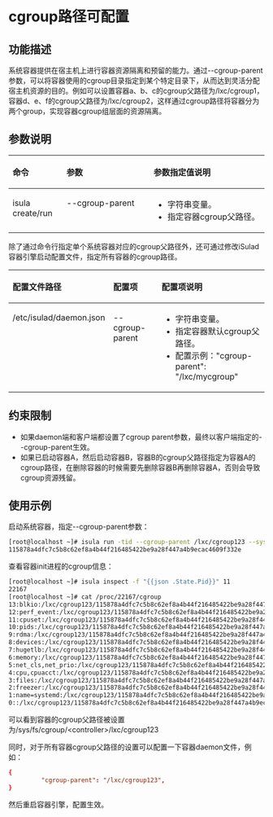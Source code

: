 # cgroup路径可配置

## 功能描述

系统容器提供在宿主机上进行容器资源隔离和预留的能力。通过\--cgroup-parent参数，可以将容器使用的cgroup目录指定到某个特定目录下，从而达到灵活分配宿主机资源的目的。例如可以设置容器a、b、c的cgroup父路径为/lxc/cgroup1，容器d、e、f的cgroup父路径为/lxc/cgroup2，这样通过cgroup路径将容器分为两个group，实现容器cgroup组层面的资源隔离。

## 参数说明

<a name="zh-cn_topic_0182200835_table1869210387418"></a>
<table><thead align="left"><tr id="zh-cn_topic_0182200835_row1569373816419"><th class="cellrowborder" id="mcps1.1.4.1.1" valign="top" width="21.09%"><p id="zh-cn_topic_0182200835_p106936387415"><a name="zh-cn_topic_0182200835_p106936387415"></a><a name="zh-cn_topic_0182200835_p106936387415"></a>命令</p>
</th>
<th class="cellrowborder" id="mcps1.1.4.1.2" valign="top" width="34.03%"><p id="zh-cn_topic_0182200835_p15693173814112"><a name="zh-cn_topic_0182200835_p15693173814112"></a><a name="zh-cn_topic_0182200835_p15693173814112"></a>参数</p>
</th>
<th class="cellrowborder" id="mcps1.1.4.1.3" valign="top" width="44.879999999999995%"><p id="zh-cn_topic_0182200835_p158581432132220"><a name="zh-cn_topic_0182200835_p158581432132220"></a><a name="zh-cn_topic_0182200835_p158581432132220"></a>参数指定值说明</p>
</th>
</tr>
</thead>
<tbody><tr id="zh-cn_topic_0182200835_row12693163810415"><td class="cellrowborder" headers="mcps1.1.4.1.1" valign="top" width="21.09%"><p id="zh-cn_topic_0182200835_p66931838134110"><a name="zh-cn_topic_0182200835_p66931838134110"></a><a name="zh-cn_topic_0182200835_p66931838134110"></a>isula create/run</p>
</td>
<td class="cellrowborder" headers="mcps1.1.4.1.2" valign="top" width="34.03%"><p id="zh-cn_topic_0182200835_p20308121310422"><a name="zh-cn_topic_0182200835_p20308121310422"></a><a name="zh-cn_topic_0182200835_p20308121310422"></a>--cgroup-parent</p>
</td>
<td class="cellrowborder" headers="mcps1.1.4.1.3" valign="top" width="44.879999999999995%"><a name="zh-cn_topic_0182200835_ul12202171310237"></a><a name="zh-cn_topic_0182200835_ul12202171310237"></a><ul id="zh-cn_topic_0182200835_ul12202171310237"><li>字符串变量。</li><li>指定容器cgroup父路径。</li></ul>
</td>
</tr>
</tbody>
</table>

除了通过命令行指定单个系统容器对应的cgroup父路径外，还可通过修改iSulad容器引擎启动配置文件，指定所有容器的cgroup路径。

<a name="zh-cn_topic_0182200835_table19691237182514"></a>
<table><thead align="left"><tr id="zh-cn_topic_0182200835_row3969103710257"><th class="cellrowborder" id="mcps1.1.4.1.1" valign="top" width="28.312831283128315%"><p id="zh-cn_topic_0182200835_p15311154852718"><a name="zh-cn_topic_0182200835_p15311154852718"></a><a name="zh-cn_topic_0182200835_p15311154852718"></a>配置文件路径</p>
</th>
<th class="cellrowborder" id="mcps1.1.4.1.2" valign="top" width="21.752175217521753%"><p id="zh-cn_topic_0182200835_p1996983712519"><a name="zh-cn_topic_0182200835_p1996983712519"></a><a name="zh-cn_topic_0182200835_p1996983712519"></a>配置项</p>
</th>
<th class="cellrowborder" id="mcps1.1.4.1.3" valign="top" width="49.934993499349936%"><p id="zh-cn_topic_0182200835_p197083782512"><a name="zh-cn_topic_0182200835_p197083782512"></a><a name="zh-cn_topic_0182200835_p197083782512"></a>配置项说明</p>
</th>
</tr>
</thead>
<tbody><tr id="zh-cn_topic_0182200835_row169701737132511"><td class="cellrowborder" headers="mcps1.1.4.1.1" valign="top" width="28.312831283128315%"><p id="zh-cn_topic_0182200835_p731194872711"><a name="zh-cn_topic_0182200835_p731194872711"></a><a name="zh-cn_topic_0182200835_p731194872711"></a>/etc/isulad/daemon.json</p>
</td>
<td class="cellrowborder" headers="mcps1.1.4.1.2" valign="top" width="21.752175217521753%"><p id="zh-cn_topic_0182200835_p1497063762512"><a name="zh-cn_topic_0182200835_p1497063762512"></a><a name="zh-cn_topic_0182200835_p1497063762512"></a>--cgroup-parent</p>
</td>
<td class="cellrowborder" headers="mcps1.1.4.1.3" valign="top" width="49.934993499349936%"><a name="zh-cn_topic_0182200835_ul64991736162817"></a><a name="zh-cn_topic_0182200835_ul64991736162817"></a><ul id="zh-cn_topic_0182200835_ul64991736162817"><li>字符串变量。</li><li>指定容器默认cgroup父路径。</li><li>配置示例："cgroup-parent": "/lxc/mycgroup"</li></ul>
</td>
</tr>
</tbody>
</table>

## 约束限制

- 如果daemon端和客户端都设置了cgroup parent参数，最终以客户端指定的\--cgroup-parent生效。
- 如果已启动容器A，然后启动容器B，容器B的cgroup父路径指定为容器A的cgroup路径，在删除容器的时候需要先删除容器B再删除容器A，否则会导致cgroup资源残留。

## 使用示例

启动系统容器，指定--cgroup-parent参数：

```bash
[root@localhost ~]# isula run -tid --cgroup-parent /lxc/cgroup123 --system-container --external-rootfs /root/myrootfs none init
115878a4dfc7c5b8c62ef8a4b44f216485422be9a28f447a4b9ecac4609f332e
```

查看容器init进程的cgroup信息：

```bash
[root@localhost ~]# isula inspect -f "{{json .State.Pid}}" 11
22167
[root@localhost ~]# cat /proc/22167/cgroup
13:blkio:/lxc/cgroup123/115878a4dfc7c5b8c62ef8a4b44f216485422be9a28f447a4b9ecac4609f332e
12:perf_event:/lxc/cgroup123/115878a4dfc7c5b8c62ef8a4b44f216485422be9a28f447a4b9ecac4609f332e
11:cpuset:/lxc/cgroup123/115878a4dfc7c5b8c62ef8a4b44f216485422be9a28f447a4b9ecac4609f332e
10:pids:/lxc/cgroup123/115878a4dfc7c5b8c62ef8a4b44f216485422be9a28f447a4b9ecac4609f332e
9:rdma:/lxc/cgroup123/115878a4dfc7c5b8c62ef8a4b44f216485422be9a28f447a4b9ecac4609f332e
8:devices:/lxc/cgroup123/115878a4dfc7c5b8c62ef8a4b44f216485422be9a28f447a4b9ecac4609f332e
7:hugetlb:/lxc/cgroup123/115878a4dfc7c5b8c62ef8a4b44f216485422be9a28f447a4b9ecac4609f332e
6:memory:/lxc/cgroup123/115878a4dfc7c5b8c62ef8a4b44f216485422be9a28f447a4b9ecac4609f332e
5:net_cls,net_prio:/lxc/cgroup123/115878a4dfc7c5b8c62ef8a4b44f216485422be9a28f447a4b9ecac4609f332e
4:cpu,cpuacct:/lxc/cgroup123/115878a4dfc7c5b8c62ef8a4b44f216485422be9a28f447a4b9ecac4609f332e
3:files:/lxc/cgroup123/115878a4dfc7c5b8c62ef8a4b44f216485422be9a28f447a4b9ecac4609f332e
2:freezer:/lxc/cgroup123/115878a4dfc7c5b8c62ef8a4b44f216485422be9a28f447a4b9ecac4609f332e
1:name=systemd:/lxc/cgroup123/115878a4dfc7c5b8c62ef8a4b44f216485422be9a28f447a4b9ecac4609f332e/init.scope
0::/lxc/cgroup123/115878a4dfc7c5b8c62ef8a4b44f216485422be9a28f447a4b9ecac4609f332e
```

可以看到容器的cgroup父路径被设置为/sys/fs/cgroup/<controller\>/lxc/cgroup123

同时，对于所有容器cgroup父路径的设置可以配置一下容器daemon文件，例如：

```conf
{
         "cgroup-parent": "/lxc/cgroup123",
}
```

然后重启容器引擎，配置生效。

